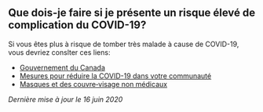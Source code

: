 ## Que dois-je faire si je présente un risque élevé de complication du COVID-19?

Si vous êtes plus à risque de tomber très malade à cause de COVID-19, vous devriez conslter ces liens:

- [Gouvernement du Canada](https://www.canada.ca/fr/sante-publique/services/maladies/2019-nouveau-coronavirus/prevention-risques.html)
- [Mesures pour réduire la COVID-19 dans votre communauté](https://www.canada.ca/fr/sante-publique/services/maladies/2019-nouveau-coronavirus/prevention-risques/mesures-reduire-communaute.html)
- [Masques et des couvre‑visage non médicaux](https://www.canada.ca/fr/sante-publique/services/maladies/2019-nouveau-coronavirus/prevention-risques/a-propos-masques-couvre-visage-non-medicaux.html)

_Dernière mise à jour le 16 juin 2020_
